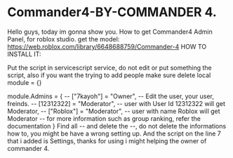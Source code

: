 # Commander4-BY-COMMANDER 4.
Hello guys, today im gonna show you. How to get Commander4 Admin Panel, for roblox studio. get the model: https://web.roblox.com/library/6648688759/Commander-4
HOW TO INSTALL IT:

Put the script in servicescript service, do not edit or put something the script, also if you want the trying to add people make sure delete local module = {}

module.Admins = {
	-- ["7kayoh"] = "Owner", -- Edit the user, your user, freinds.
	-- [12312322] = "Moderator", -- user with User Id 12312322 will get Moderator,
	-- ["Roblox"] = "Moderator", -- user with name Roblox will get Moderator
	-- for more information such as group ranking, refer the documentation
}
Find all -- and delete the --, do not delete the informations how to, you might be have a wrong setting up.
And the script on the line 7 that i added is Settings, thanks for using i might helping the owner of commander 4.

